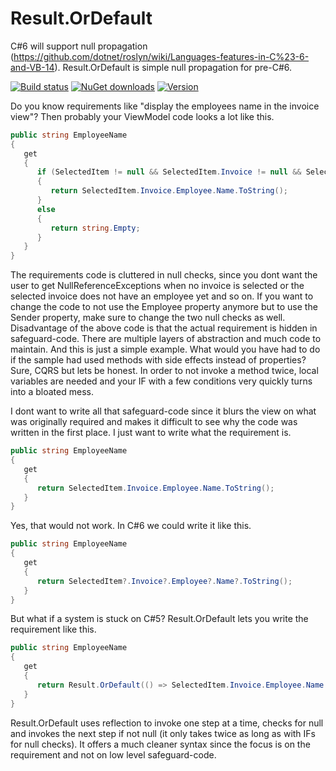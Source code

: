 Result.OrDefault
================
C#6 will support null propagation (https://github.com/dotnet/roslyn/wiki/Languages-features-in-C%23-6-and-VB-14).
Result.OrDefault is simple null propagation for pre-C#6.

[![Build status](https://ci.appveyor.com/api/projects/status/dn7w3gkcscicxhee?svg=true)](https://ci.appveyor.com/project/halllo/result-ordefault)
[![NuGet downloads](https://img.shields.io/nuget/dt/Result.OrDefault.svg)](https://www.nuget.org/packages/Result.OrDefault)
[![Version](https://img.shields.io/nuget/v/Result.OrDefault.svg)](https://www.nuget.org/packages/Result.OrDefault)

Do you know requirements like "display the employees name in the invoice view"? Then probably your ViewModel code looks a lot like this.
```csharp
public string EmployeeName
{
   get 
   {
      if (SelectedItem != null && SelectedItem.Invoice != null && SelectedItem.Invoice.Employee != null && SelectedItem.Invoice.Employee.Name != null)
      {
         return SelectedItem.Invoice.Employee.Name.ToString();
      }
      else
      {
         return string.Empty;
      }
   }   
}
```
The requirements code is cluttered in null checks, since you dont want the user to get NullReferenceExceptions when no invoice is selected or the selected invoice does not have an employee yet and so on.
If you want to change the code to not use the Employee property anymore but to use the Sender property, make sure to change the two null checks as well.
Disadvantage of the above code is that the actual requirement is hidden in safeguard-code.
There are multiple layers of abstraction and much code to maintain. 
And this is just a simple example. 
What would you have had to do if the sample had used methods with side effects instead of properties? 
Sure, CQRS but lets be honest.
In order to not invoke a method twice, local variables are needed and your IF with a few conditions very quickly turns into a bloated mess.

I dont want to write all that safeguard-code since it blurs the view on what was originally required and makes it difficult to see why the code was written in the first place.
I just want to write what the requirement is.
```csharp
public string EmployeeName
{
   get 
   {
      return SelectedItem.Invoice.Employee.Name.ToString();
   }
}
```
Yes, that would not work.
In C#6 we could write it like this.
```csharp
public string EmployeeName
{
   get
   {
      return SelectedItem?.Invoice?.Employee?.Name?.ToString();
   }
}
```
But what if a system is stuck on C#5?
Result.OrDefault lets you write the requirement like this.
```csharp
public string EmployeeName
{
   get 
   {
      return Result.OrDefault(() => SelectedItem.Invoice.Employee.Name.ToString());
   }
}
```
Result.OrDefault uses reflection to invoke one step at a time, checks for null and invokes the next step if not null (it only takes twice as long as with IFs for null checks).
It offers a much cleaner syntax since the focus is on the requirement and not on low level safeguard-code.
